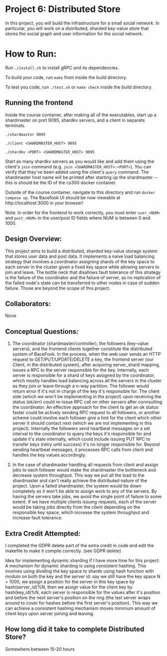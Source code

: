 Project 6: Distributed Store
============================

In this project, you will build the infrastructure for a small social network. In particular, you will work on a distributed, sharded key-value store that stores the social graph and user information for the social network.

# How to Run:

Run `./install.sh` to install gRPC and its dependencies.

To build your code, run `make` from inside the build directory.

To test you code, run `./test.sh` or `make check` inside the build directory.

## Running the frontend

Inside the course container, after making all of the executables, start up a shardmaster on port 9095, shardkv servers, and a client in separate terminals.

```
./shardmaster 9095

./client <SHARDMASTER_HOST> 9095

./shardkv <PORT> <SHARDMASTER_HOST> 9095
```

Start as many shardkv servers as you would like and add them using the client's `join` command (e.g. `join <SHARDMASTER_HOST>:<PORT>`). You can verify that they've been added using the client's `query` command.
The shardmaster host name will be printed after starting up the shardmaster -- this is should be the ID of the cs300 docker container.

Outside of the course container, navigate to this directory and run `docker compose up`. The Bacefook UI should be now viewable at http://localhost:3000 in your browser!

Note: In order for the frontend to work correctly, you must enter `user_<NUM>` and `post_<NUM>` in the user/post ID fields where NUM is between 0 and 1000.

## Design Overview:
This project aims to build a distributed, sharded key-value storage system that stores user data and post data. It implements a naive load balancing strategy that involves a coordinator assigning shards of the key space to each server in the cluster given a fixed key space while allowing servers to join and leave. The bottle neck that disallows fault tolerance of this strategy is the failure of the coordinator and the failure of server, as no replication of the failed node's state can be transferred to other nodes in case of sudden failure. Those are beyond the scope of this project.

## Collaborators:
None

## Conceptual Questions:
1. The coordinator (shardmaster/controller), the followers (key-value servers), and the frontend clients together constitute the distributed system of BaceFook. In the process, when the web user sends an HTTP request to GET/PUT/UPDATE/DELETE a key, the frontend server (our Client, in the distributed system), after acquiring server_shard mapping, issues a RPC to the server responsible for the key. Internally, each server is responsible for a shard of keys assigned by the coordinator, which mostly handles load balancing across all the servers in the cluster as they join or leave through a n-way partition. The follower would return error if it's not in charge of the key it's responsible for. The client side (which we won't be implementing in the project) upon receiving the status (ok/err) could re-issue RPC call on other servers after connsulting the coordinator. An effective approach for the client to get an ok status faster could be actively sending RPC request to all followers, or another scheme could involve each follower give a hint for the client which other server it should contact next (which we are not implementing in this project). Internally the followers send heartbeat messages on a set interval to the coordinator to query the keys it's responsible for and update it's state internally, which could include issuing PUT RPC to transfer keys (retry until success) it's no longer responsible for. Beyond sending heartbeat messages, it processes RPC calls from client and handles the key values accordingly.

2. In the case of shardmaster handling all requests from client and assign jobs to each follower would make the shardmaster the bottleneck and decrease system throughput. This way we put all the load to the shardmaster and can't really achieve the distributed nature of the project. Upon a failed shardmaster, the system would be down completely as it won't be able to assign work to any of the servers. By having the servers take jobs, we avoid the single point of failure to some extent. If we have multiple clients issuing requests, each of the server would be taking jobs directly from the client depending on the responsible key space, which increase the system throughput and increase fault tolerance. 

## Extra Credit Attempted:
I completed the GDPR delete part of the extra credit in code and edit the makefile to make it compile correctly. (see GDPR delete)

Idea for implementing dynamic sharding if I have more time for this project: 
A mechanism for dynamic sharding is using consistent hashing. This involves using dividing the key space to shards using hash function with modulo on both the key and the server id: say we still have the key space N = 1000, we assign a position for the server in this key space by hash(server_id)%N, then we assign value for the client key by hash(key_id)%N, each server is responsible for the values after it's position and before the next server's position on the ring (the last server wraps around to cover for hashes before the first server's position). This way we can achieve a consistent hashing mechanism moves minimum amount of client keys upon server joining and leaving. 

## How long did it take to complete Distributed Store?
Somewhere between 15-20 hours